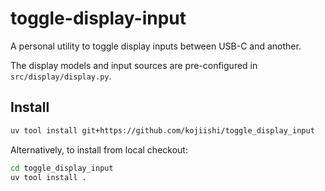 # toggle-display-input

A personal utility to
toggle display inputs between USB-C and another.

The display models and input sources are pre-configured
in `src/display/display.py`.

## Install
```sh
uv tool install git+https://github.com/kojiishi/toggle_display_input
```
Alternatively, to install from local checkout:
```sh
cd toggle_display_input
uv tool install .
```

